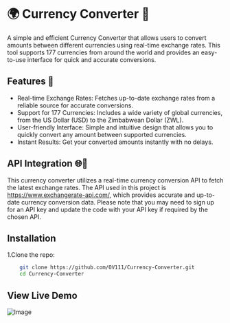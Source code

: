 # 🌍 Currency Converter 💱
A simple and efficient Currency Converter that allows users to convert amounts between different currencies using real-time exchange rates. This tool supports 177 currencies from around the world and provides an easy-to-use interface for quick and accurate conversions.
## Features 🚀
- Real-time Exchange Rates: Fetches up-to-date exchange rates from a reliable source for accurate conversions.
- Support for 177 Currencies: Includes a wide variety of global currencies, from the US Dollar (USD) to the Zimbabwean Dollar (ZWL).
- User-friendly Interface: Simple and intuitive design that allows you to quickly convert any amount between supported currencies.
- Instant Results: Get your converted amounts instantly with no delays.
## API Integration 🌐📡
This currency converter utilizes a real-time currency conversion API to fetch the latest exchange rates. The API used in this project is https://www.exchangerate-api.com/, which provides accurate and up-to-date currency conversion data. Please note that you may need to sign up for an API key and update the code with your API key if required by the chosen API.
## Installation
1.Clone the repo:
```sh
    git clone https://github.com/OV111/Currency-Converter.git
    cd Currency-Converter
```
## View Live Demo
![Image](https://github.com/user-attachments/assets/53149ab5-5be8-4014-a2f3-138660a5cb7b)
